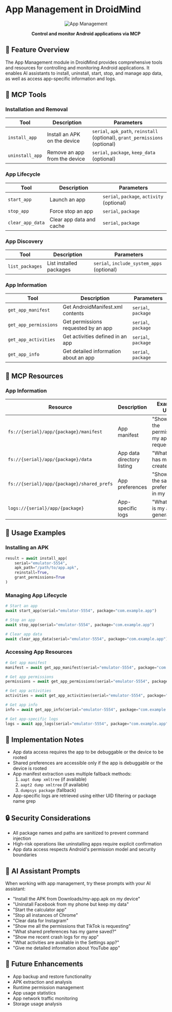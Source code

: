 # App Management in DroidMind

<div align="center">

![App Management](https://via.placeholder.com/150x150.png?text=App+Management)

**Control and monitor Android applications via MCP**

</div>

## 📱 Feature Overview

The App Management module in DroidMind provides comprehensive tools and resources for controlling and monitoring Android applications. It enables AI assistants to install, uninstall, start, stop, and manage app data, as well as access app-specific information and logs.

## 🧰 MCP Tools

### Installation and Removal

| Tool            | Description                   | Parameters                                                                   |
| --------------- | ----------------------------- | ---------------------------------------------------------------------------- |
| `install_app`   | Install an APK on the device  | `serial`, `apk_path`, `reinstall` (optional), `grant_permissions` (optional) |
| `uninstall_app` | Remove an app from the device | `serial`, `package`, `keep_data` (optional)                                  |

### App Lifecycle

| Tool             | Description              | Parameters                                 |
| ---------------- | ------------------------ | ------------------------------------------ |
| `start_app`      | Launch an app            | `serial`, `package`, `activity` (optional) |
| `stop_app`       | Force stop an app        | `serial`, `package`                        |
| `clear_app_data` | Clear app data and cache | `serial`, `package`                        |

### App Discovery

| Tool            | Description             | Parameters                                 |
| --------------- | ----------------------- | ------------------------------------------ |
| `list_packages` | List installed packages | `serial`, `include_system_apps` (optional) |

### App Information

| Tool                  | Description                           | Parameters          |
| --------------------- | ------------------------------------- | ------------------- |
| `get_app_manifest`    | Get AndroidManifest.xml contents      | `serial`, `package` |
| `get_app_permissions` | Get permissions requested by an app   | `serial`, `package` |
| `get_app_activities`  | Get activities defined in an app      | `serial`, `package` |
| `get_app_info`        | Get detailed information about an app | `serial`, `package` |

## 📁 MCP Resources

### App Information

| Resource                                   | Description                | Example Use                                    |
| ------------------------------------------ | -------------------------- | ---------------------------------------------- |
| `fs://{serial}/app/{package}/manifest`     | App manifest               | "Show me the permissions my app is requesting" |
| `fs://{serial}/app/{package}/data`         | App data directory listing | "What files has my app created?"               |
| `fs://{serial}/app/{package}/shared_prefs` | App preferences            | "Show me the saved preferences in my app"      |
| `logs://{serial}/app/{package}`            | App-specific logs          | "What errors is my app generating?"            |

## 💎 Usage Examples

### Installing an APK

```python
result = await install_app(
    serial="emulator-5554",
    apk_path="/path/to/app.apk",
    reinstall=True,
    grant_permissions=True
)
```

### Managing App Lifecycle

```python
# Start an app
await start_app(serial="emulator-5554", package="com.example.app")

# Stop an app
await stop_app(serial="emulator-5554", package="com.example.app")

# Clear app data
await clear_app_data(serial="emulator-5554", package="com.example.app")
```

### Accessing App Resources

```python
# Get app manifest
manifest = await get_app_manifest(serial="emulator-5554", package="com.example.app")

# Get app permissions
permissions = await get_app_permissions(serial="emulator-5554", package="com.example.app")

# Get app activities
activities = await get_app_activities(serial="emulator-5554", package="com.example.app")

# Get app info
info = await get_app_info(serial="emulator-5554", package="com.example.app")

# Get app-specific logs
logs = await app_logs(serial="emulator-5554", package="com.example.app")
```

## 📌 Implementation Notes

- App data access requires the app to be debuggable or the device to be rooted
- Shared preferences are accessible only if the app is debuggable or the device is rooted
- App manifest extraction uses multiple fallback methods:
  1. `aapt dump xmltree` (if available)
  2. `aapt2 dump xmltree` (if available)
  3. `dumpsys package` (fallback)
- App-specific logs are retrieved using either UID filtering or package name grep

## 🔒 Security Considerations

- All package names and paths are sanitized to prevent command injection
- High-risk operations like uninstalling apps require explicit confirmation
- App data access respects Android's permission model and security boundaries

## 🧠 AI Assistant Prompts

When working with app management, try these prompts with your AI assistant:

- "Install the APK from Downloads/my-app.apk on my device"
- "Uninstall Facebook from my phone but keep my data"
- "Start the calculator app"
- "Stop all instances of Chrome"
- "Clear data for Instagram"
- "Show me all the permissions that TikTok is requesting"
- "What shared preferences has my game saved?"
- "Show me recent crash logs for my app"
- "What activities are available in the Settings app?"
- "Give me detailed information about YouTube app"

## 🔄 Future Enhancements

- App backup and restore functionality
- APK extraction and analysis
- Runtime permission management
- App usage statistics
- App network traffic monitoring
- Storage usage analysis
